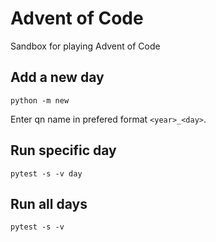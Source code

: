 # Advent of Code
Sandbox for playing Advent of Code

## Add a new day
```
python -m new
```
Enter qn name in prefered format `<year>_<day>`.

## Run specific day
```
pytest -s -v day
```

## Run all days
```
pytest -s -v
```
